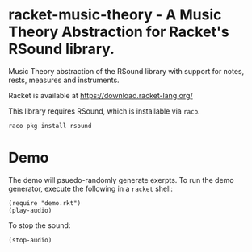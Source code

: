 # racket-music-theory - A Music Theory Abstraction for Racket's RSound library.
Music Theory abstraction of the RSound library with support for notes, rests, measures and instruments.

Racket is available at https://download.racket-lang.org/

This library requires RSound, which is installable via ```raco```.

```raco pkg install rsound```



# Demo
The demo will psuedo-randomly generate exerpts.
To run the demo generator, execute the following in a ```racket``` shell:

```
(require "demo.rkt")
(play-audio)

```

To stop the sound:

```
(stop-audio)
```
